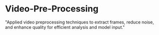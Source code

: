 # Video-Pre-Processing
"Applied video preprocessing techniques to extract frames, reduce noise, and enhance quality for efficient analysis and model input."
